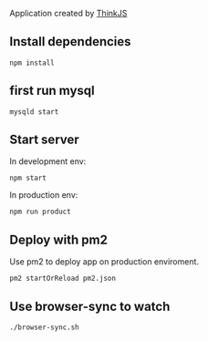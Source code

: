 
Application created by [ThinkJS](http://www.thinkjs.org)

## Install dependencies

```
npm install
```

## first run mysql

```
mysqld start
```

## Start server


In development env:
```
npm start
```

In production env:

```
npm run product
```

## Deploy with pm2

Use pm2 to deploy app on production enviroment.

```
pm2 startOrReload pm2.json
```

## Use browser-sync to watch

```
./browser-sync.sh
```